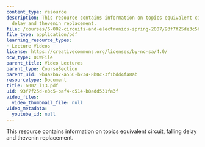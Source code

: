 ```yaml
---
content_type: resource
description: This resource contains information on topics equivalent circuit, falling
  delay and thevenin replacement.
file: /courses/6-002-circuits-and-electronics-spring-2007/93f7f25de3c5baf4c514b8add531fa3f_6002_l13.pdf
file_type: application/pdf
learning_resource_types:
- Lecture Videos
license: https://creativecommons.org/licenses/by-nc-sa/4.0/
ocw_type: OCWFile
parent_title: Video Lectures
parent_type: CourseSection
parent_uid: 9b4a2ba7-a556-b234-8b0c-3f1bdd4fa8ab
resourcetype: Document
title: 6002_l13.pdf
uid: 93f7f25d-e3c5-baf4-c514-b8add531fa3f
video_files:
  video_thumbnail_file: null
video_metadata:
  youtube_id: null
---
```

This resource contains information on topics equivalent circuit, falling delay and thevenin replacement.